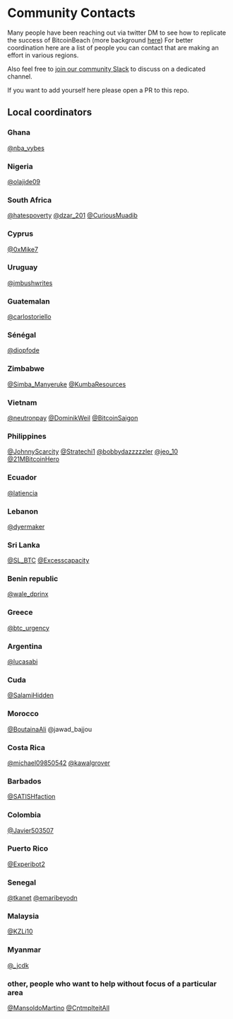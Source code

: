 # Community Contacts

Many people have been reaching out via twitter DM to see how to replicate the success of BitcoinBeach (more background [here](https://twitter.com/nicolasburtey/status/1404018685895970822))
For better coordination here are a list of people you can contact that are making an effort in various regions.

Also feel free to [join our community Slack](https://join.slack.com/t/galoymoney-workspace/shared_invite/zt-rvnhsdb5-72AZCD_jzw6_Q05aCs0SgA) to discuss on a dedicated channel.

If you want to add yourself here please open a PR to this repo.

## Local coordinators

### Ghana
[@nba_vybes](https://twitter.com/nba_vybes)

### Nigeria
[@olajide09](https://twitter.com/olajide09)

### South Africa
[@hatespoverty](https://twitter.com/hatespoverty)
[@dzar_201](https://twitter.com/dzar_201)
[@CuriousMuadib](https://twitter.com/CuriousMuadib)

### Cyprus
[@0xMike7](https://twitter.com/0xMike7)

### Uruguay
[@jmbushwrites](https://twitter.com/jmbushwrites)

### Guatemalan
[@carlostoriello](https://twitter.com/carlostoriello)

### Sénégal
[@diopfode](https://twitter.com/diopfode)

### Zimbabwe
[@Simba_Manyeruke](https://twitter.com/Simba_Manyeruke)
[@KumbaResources](https://twitter.com/KumbaResources)

### Vietnam
[@neutronpay](https://twitter.com/neutronpay)
[@DominikWeil](https://twitter.com/DominikWeil)
[@BitcoinSaigon](https://twitter.com/BitcoinSaigon)

### Philippines
[@JohnnyScarcity](https://twitter.com/JohnnyScarcity)
[@Stratechi1](https://twitter.com/Stratechi1)
[@bobbydazzzzzler](https://twitter.com/bobbydazzzzzler)
[@jeo_10](https://twitter.com/jeo_10)
[@21MBitcoinHero](https://twitter.com/21MBitcoinHero)

### Ecuador
[@latiencia](https://twitter.com/latiencia)

### Lebanon
[@dyermaker](https://twitter.com/dyermaker)

### Sri Lanka
[@SL_BTC](https://twitter.com/SL_BTC)
[@Excesscapacity](https://twitter.com/Excesscapacity)

### Benin republic
[@wale_dprinx](https://twitter.com/wale_dprinx)

### Greece
[@btc_urgency](https://twitter.com/btc_urgency)

### Argentina
[@lucasabi](https://twitter.com/lucasabi)

### Cuda
[@SalamiHidden](https://twitter.com/SalamiHidden)

### Morocco
[@BoutainaAli](https://twitter.com/BoutainaAli)
@jawad_bajjou

### Costa Rica
[@michael09850542](https://twitter.com/michael09850542)
[@kawalgrover](https://twitter.com/kawalgrover)

### Barbados
[@SATISHfaction](https://twitter.com/SATISHfaction)

### Colombia
[@Javier503507](https://twitter.com/Javier503507)

### Puerto Rico
[@Experibot2](https://twitter.com/Experibot2)

### Senegal
[@tkanet](https://twitter.com/tkanet)
[@emaribeyodn](https://twitter.com/emaribeyodn)

### Malaysia
[@KZLi10](https://twitter.com/KZLi10)

### Myanmar
[@_jcdk](https://twitter.com/_jcdk)

### other, people who want to help without focus of a particular area
[@MansoldoMartino](https://twitter.com/MansoldoMartino)
[@CntmplteitAll](https://twitter.com/CntmplteitAll)
